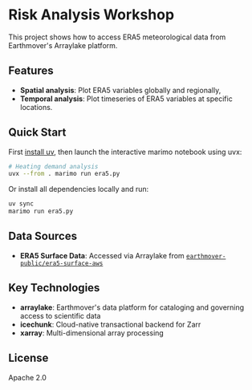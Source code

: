 # Risk Analysis Workshop

This project shows how to access ERA5 meteorological data from Earthmover's Arraylake platform.

## Features

- **Spatial analysis**: Plot ERA5 variables globally and regionally,
- **Temporal analysis**: Plot timeseries of ERA5 variables at specific locations.

## Quick Start

First [install uv](https://docs.astral.sh/uv/getting-started/installation/), then launch the interactive marimo notebook using uvx:

```bash
# Heating demand analysis
uvx --from . marimo run era5.py
```

Or install all dependencies locally and run:

```bash
uv sync
marimo run era5.py
```

## Data Sources

- **ERA5 Surface Data**: Accessed via Arraylake from [`earthmover-public/era5-surface-aws`](https://app.earthmover.io/earthmover-public/era5-surface-aws)

## Key Technologies

- **arraylake**: Earthmover's data platform for cataloging and governing access to scientific data
- **icechunk**: Cloud-native transactional backend for Zarr
- **xarray**: Multi-dimensional array processing

## License

Apache 2.0